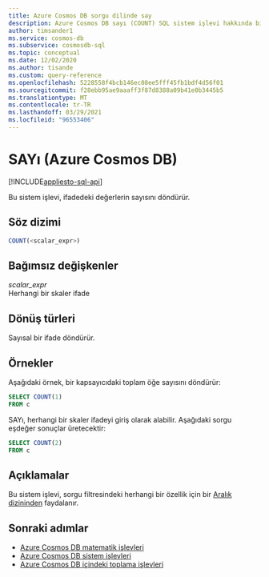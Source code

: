 ```yaml
---
title: Azure Cosmos DB sorgu dilinde say
description: Azure Cosmos DB sayı (COUNT) SQL sistem işlevi hakkında bilgi edinin.
author: timsander1
ms.service: cosmos-db
ms.subservice: cosmosdb-sql
ms.topic: conceptual
ms.date: 12/02/2020
ms.author: tisande
ms.custom: query-reference
ms.openlocfilehash: 5228558f4bcb146ec08ee5fff45fb1bdf4d56f01
ms.sourcegitcommit: f28ebb95ae9aaaff3f87d8388a09b41e0b3445b5
ms.translationtype: MT
ms.contentlocale: tr-TR
ms.lasthandoff: 03/29/2021
ms.locfileid: "96553406"
---
```

# <a name="count-azure-cosmos-db"></a>SAYı (Azure Cosmos DB)
[!INCLUDE[appliesto-sql-api](includes/appliesto-sql-api.md)]

Bu sistem işlevi, ifadedeki değerlerin sayısını döndürür.
  
## <a name="syntax"></a>Söz dizimi
  
```sql
COUNT(<scalar_expr>)  
```  
  
## <a name="arguments"></a>Bağımsız değişkenler
  
*scalar_expr*  
   Herhangi bir skaler ifade
  
## <a name="return-types"></a>Dönüş türleri
  
Sayısal bir ifade döndürür.  
  
## <a name="examples"></a>Örnekler
  
Aşağıdaki örnek, bir kapsayıcıdaki toplam öğe sayısını döndürür:
  
```sql
SELECT COUNT(1)
FROM c
``` 
SAYı, herhangi bir skaler ifadeyi giriş olarak alabilir. Aşağıdaki sorgu eşdeğer sonuçlar üretecektir:

```sql
SELECT COUNT(2)
FROM c
```

## <a name="remarks"></a>Açıklamalar

Bu sistem işlevi, sorgu filtresindeki herhangi bir özellik için bir [Aralık dizininden](index-policy.md#includeexclude-strategy) faydalanır.

## <a name="next-steps"></a>Sonraki adımlar

- [Azure Cosmos DB matematik işlevleri](sql-query-mathematical-functions.md)
- [Azure Cosmos DB sistem işlevleri](sql-query-system-functions.md)
- [Azure Cosmos DB içindeki toplama işlevleri](sql-query-aggregate-functions.md)